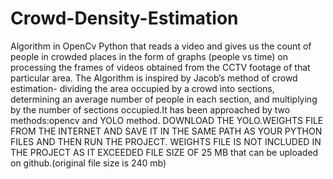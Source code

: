 # Crowd-Density-Estimation
Algorithm in OpenCv Python that reads a video and gives us the count of people in crowded places in the form of graphs (people vs time) on processing the frames of videos obtained from the CCTV footage of that particular area. The  Algorithm is inspired by Jacob’s method of crowd estimation- dividing the area occupied by a crowd into sections, determining an average number of people in each section, and multiplying by the number of sections occupied.It has been approached by two methods:opencv and YOLO method.
DOWNLOAD THE YOLO.WEIGHTS FILE FROM THE INTERNET AND SAVE IT IN THE SAME PATH AS YOUR PYTHON FILES AND THEN RUN THE PROJECT. WEIGHTS FILE IS NOT INCLUDED IN THE PROJECT AS IT EXCEEDED FILE SIZE OF 25 MB that can be uploaded on github.(original file size is 240 mb)
